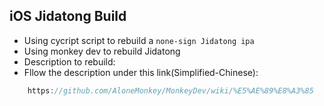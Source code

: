 ## iOS Jidatong Build
* Using cycript script to rebuild a `none-sign Jidatong ipa`
* Using monkey dev to rebuild Jidatong
* Description to rebuild:
* Fllow the description under this link(Simplified-Chinese):
```javascript
    https://github.com/AloneMonkey/MonkeyDev/wiki/%E5%AE%89%E8%A3%85
```
